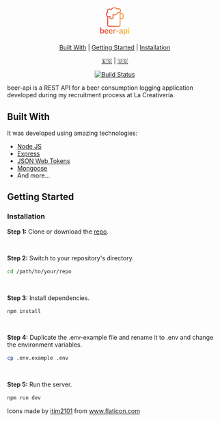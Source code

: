 <h4 align="center">
  <img src="beer-api.png" alt="beer-api" height="64" />
</h4>

<div align="center">

[Built With](#built-with) | [Getting Started](#getting-started) | [Installation](#installation)

[:es:][readme-es] | [:us:][readme-en]

[![Build Status][travis-ci]][travis-ci]

</div>
beer-api is a REST API for a beer consumption logging application developed during my recruitment process at La Creativería.

## Built With

It was developed using amazing technologies:

- [Node JS](https://nodejs.org/es/)
- [Express](https://expressjs.com/)
- [JSON Web Tokens](https://jwt.io/)
- [Mongoose](https://mongoosejs.com/)
- And more...

## Getting Started

### Installation

**Step 1:** Clone or download the [repo](https://github.com/bryandms/beer-api).

<br />

**Step 2:** Switch to your repository's directory.

```bash
cd /path/to/your/repo
```

<br />

**Step 3:** Install dependencies.

```bash
npm install
```

<br />

**Step 4:** Duplicate the .env-example file and rename it to .env and change the environment variables.

```bash
cp .env.example .env
```

<br />

**Step 5:** Run the server.

```bash
npm run dev
```

Icons made by <a href="https://www.flaticon.com/free-icon/beer_961465" title="itim2101">itim2101</a> from <a href="https://www.flaticon.com/" title="Flaticon"> www.flaticon.com</a>

[travis-ci]: https://travis-ci.com/bryandms/beer-api.svg?token=6SGDZP6Zdeh3xDyEv1ZB&branch=master
[readme-es]: https://github.com/bryandms/beer-api/blob/master/README-ES.md
[readme-en]: https://github.com/bryandms/beer-api/blob/master/README.md
